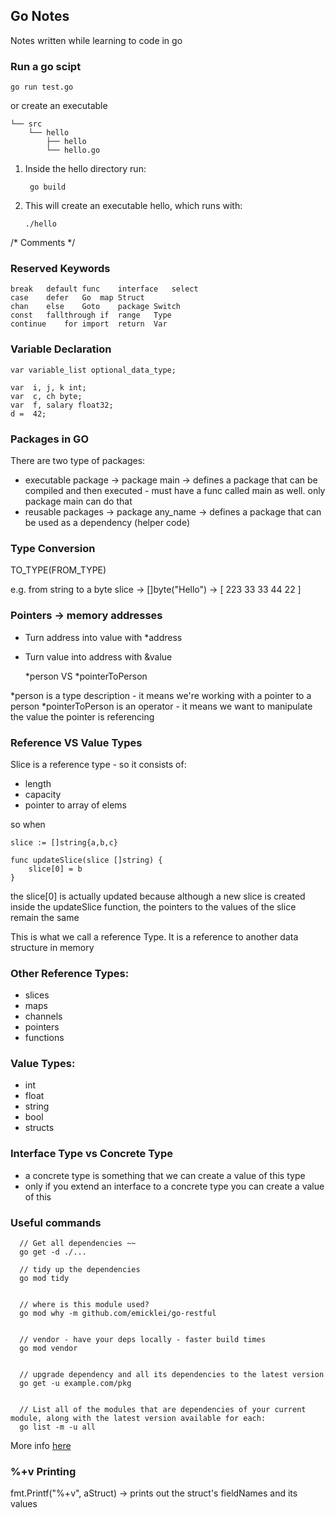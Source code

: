 
## Go Notes

Notes written while learning to code in go

### Run a go scipt
    
    go run test.go

or create an executable

    └── src
        └── hello
            ├── hello
            └── hello.go

1. Inside the hello directory run:

        go build

2. This will create an executable hello, which runs with:

       ./hello


/* Comments */


### Reserved Keywords

    break	default	func	interface	select
    case	defer	Go	map	Struct
    chan	else	Goto	package	Switch
    const	fallthrough	if	range	Type
    continue	for	import	return	Var

### Variable Declaration

    var variable_list optional_data_type;
    
    var  i, j, k int;
    var  c, ch byte;
    var  f, salary float32;
    d =  42;


### Packages in GO
There are two type of packages:
- executable package -> package main -> defines a package that can be compiled and then executed - must have a func called main as well. only package main can do that
- reusable packages -> package any_name -> defines a package that can be used as a dependency (helper code)


### Type Conversion

TO_TYPE(FROM_TYPE)

e.g. from string to a byte slice ->  []byte("Hello") -> [ 223 33 33 44 22 ]


### Pointers -> memory addresses
- Turn address into value with *address
- Turn value into address with &value


    *person VS *pointerToPerson

*person is a type description - it means we're working with a pointer to a person
*pointerToPerson is an operator - it means we want to manipulate the value the pointer is referencing


### Reference VS Value Types

Slice is a reference type - so it consists of:
- length
- capacity
- pointer to array of elems

so when

    slice := []string{a,b,c}
    
    func updateSlice(slice []string) {
        slice[0] = b
    }

the slice[0] is actually updated because although a new slice is created inside the updateSlice function,
the pointers to the values of the slice remain the same

This is what we call a reference Type. It is a reference to another data structure in memory

### Other Reference Types:
- slices
- maps
- channels
- pointers
- functions

### Value Types:
- int
- float
- string
- bool
- structs


### Interface Type vs Concrete Type

- a concrete type is something that we can create a value of this type
- only if you extend an interface to a concrete type you can create a value of this




### Useful commands

      // Get all dependencies ~~
      go get -d ./...

      // tidy up the dependencies
      go mod tidy
      
      
      // where is this module used?
      go mod why -m github.com/emicklei/go-restful
      
      
      // vendor - have your deps locally - faster build times
      go mod vendor
      
      
      // upgrade dependency and all its dependencies to the latest version
      go get -u example.com/pkg
      
      
      // List all of the modules that are dependencies of your current module, along with the latest version available for each:
      go list -m -u all

More info [here](https://go.dev/doc/modules/managing-dependencies#enable_tracking)






### %+v Printing
fmt.Printf("%+v", aStruct) -> prints out the struct's fieldNames and its values

